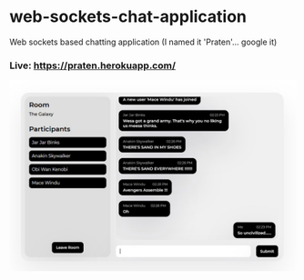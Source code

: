 # web-sockets-chat-application
Web sockets based chatting application (I named it 'Praten'... google it)

### Live: https://praten.herokuapp.com/

![screenshot](screenshot.jpg)
